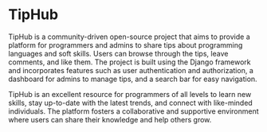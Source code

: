 # TipHub
TipHub is a community-driven open-source project that aims to provide a platform for programmers and admins to share tips about programming languages and soft skills. Users can browse through the tips, leave comments, and like them. The project is built using the Django framework and incorporates features such as user authentication and authorization, a dashboard for admins to manage tips, and a search bar for easy navigation. 

TipHub is an excellent resource for programmers of all levels to learn new skills, stay up-to-date with the latest trends, and connect with like-minded individuals. The platform fosters a collaborative and supportive environment where users can share their knowledge and help others grow. 
